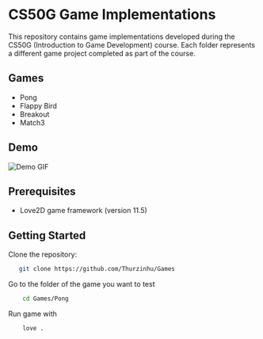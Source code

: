 # CS50G Game Implementations

This repository contains game implementations developed during the CS50G (Introduction to Game Development) course. Each folder represents a different game project completed as part of the course.

## Games

- Pong
- Flappy Bird
- Breakout
- Match3

## Demo
![Demo GIF](Match3/graphics/Match3.gif)

## Prerequisites

- Love2D game framework (version 11.5)

## Getting Started

Clone the repository:
~~~bash
   git clone https://github.com/Thurzinhu/Games
~~~

Go to the folder of the game you want to test 
~~~bash
    cd Games/Pong
~~~

Run game with
~~~bash
    love .
~~~